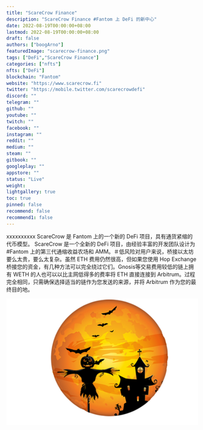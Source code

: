 ```yaml
---
title: "ScareCrow Finance"
description: "ScareCrow Finance #Fantom 上 DeFi 的新中心"
date: 2022-08-19T00:00:00+08:00
lastmod: 2022-08-19T00:00:00+08:00
draft: false
authors: ["boogArno"]
featuredImage: "scarecrow-finance.png"
tags: ["DeFi","ScareCrow Finance"]
categories: ["nfts"]
nfts: ["DeFi"]
blockchain: "Fantom"
website: "https://www.scarecrow.fi"
twitter: "https://mobile.twitter.com/scarecrowdefi"
discord: ""
telegram: ""
github: ""
youtube: ""
twitch: ""
facebook: ""
instagram: ""
reddit: ""
medium: ""
steam: ""
gitbook: ""
googleplay: ""
appstore: ""
status: "Live"
weight: 
lightgallery: true
toc: true
pinned: false
recommend: false
recommend1: false
---
```

xxxxxxxxxx ScareCrow 是 Fantom 上的一个新的 DeFi 项目，具有通货紧缩的代币模型。 ScareCrow 是一个全新的 DeFi 项目，由经验丰富的开发团队设计为#Fantom 上的第三代通缩收益农场和 AMM。＃低风险对用户来说，桥接以太坊要么太贵，要么太复杂。虽然 ETH 费用仍然很高，但如果您使用 Hop Exchange 桥接您的资金，有几种方法可以完全绕过它们。Gnosis等交易费用较低的链上拥有 WETH 的人也可以以比主网低得多的费率将 ETH 直接连接到 Arbitrum。过程完全相同，只需确保选择适当的链作为您发送的来源，并将 Arbitrum 作为您的最终目的地。

![scarecrowfinance-dapp-defi-other-image1_0a7eb20b69dbb06b18a1d0fc659357d1](scarecrowfinance-dapp-defi-other-image1_0a7eb20b69dbb06b18a1d0fc659357d1.png)